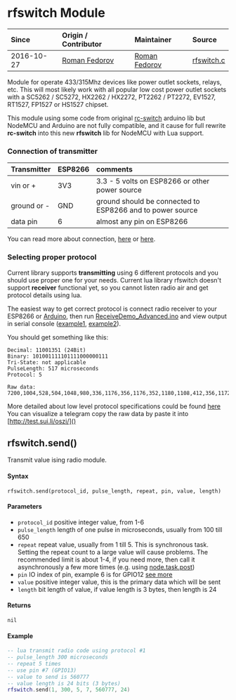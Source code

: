 # rfswitch Module
| Since  | Origin / Contributor  | Maintainer  | Source  |
| :----- | :-------------------- | :---------- | :------ |
| 2016-10-27 | [Roman Fedorov](https://github.com/ffedoroff) | [Roman Fedorov](https://github.com/ffedoroff) | [rfswitch.c](../../../app/modules/rfswitch.c)|


Module for operate 433/315Mhz devices like power outlet sockets, relays, etc.
This will most likely work with all popular low cost power outlet sockets
with a SC5262 / SC5272, HX2262 / HX2272, PT2262 / PT2272, EV1527,
RT1527, FP1527 or HS1527 chipset.

This module using some code from original [rc-switch](https://github.com/sui77/rc-switch/) arduino lib
but NodeMCU and Arduino are not fully compatible, and it cause
for full rewrite **rc-switch** into this new **rfswitch** lib for NodeMCU with Lua support.

### Connection of transmitter

| Transmitter  | ESP8266  | comments                        |
| :----------- | :------- | :------------------------------ |
| vin or + | 3V3 | 3.3 - 5 volts on ESP8266 or other power source |
| ground or - | GND | ground should be connected to ESP8266 and to power source |
| data pin | 6 | almost any pin on ESP8266 |

You can read more about connection, [here](https://alexbloggt.com/wp-content/uploads/2015/10/nodemcu_433_transmitter.png) or [here](https://alexbloggt.com/funksteckdosensteuerung-mit-esp8266/).

### Selecting proper protocol
Current library supports **transmitting** using 6 different protocols
and you should use proper one for your needs.
Current lua library rfswitch doesn't support **receiver** functional yet, so you cannot
listen radio air and get protocol details using lua.

The easiest way to get correct protocol is connect radio receiver to your ESP8266 or [Arduino](https://github.com/sui77/rc-switch/wiki/HowTo_Receive),
then run [ReceiveDemo_Advanced.ino](https://github.com/sui77/rc-switch/blob/master/examples/ReceiveDemo_Advanced/ReceiveDemo_Advanced.ino)
and view output in serial console ([example1](http://www.instructables.com/id/Control-CoTech-Remote-Switch-With-Arduino-433Mhz/?ALLSTEPS),
[example2](http://randomnerdtutorials.com/esp8266-remote-controlled-sockets/)).

You should get something like this:
```
Decimal: 11001351 (24Bit)
Binary: 101001111101111000000111
Tri-State: not applicable
PulseLength: 517 microseconds
Protocol: 5

Raw data: 7200,1004,528,504,1048,980,336,1176,356,1176,352,1180,1108,412,356,1172,364,1168,356,1160,1176,1124,412,336,1180,1116,440,328,1188,340,1228,1060,416,1160,380,1160,1108,464,1068,436,328,1232,1060,412,1116,440,1088,428,3024,
```
More detailed about low level protocol specifications could be found [here](https://github.com/sui77/rc-switch/wiki/KnowHow_LineCoding)
You can visualize a telegram copy the raw data by paste it into [http://test.sui.li/oszi/]()

## rfswitch.send()
Transmit value ising radio module.

#### Syntax
`rfswitch.send(protocol_id, pulse_length, repeat, pin, value, length)`

#### Parameters
- `protocol_id` positive integer value, from 1-6
- `pulse_length` length of one pulse in microseconds, usually from 100 till 650
- `repeat` repeat value, usually from 1 till 5. This is synchronous task.
Setting the repeat count to a large value will cause problems.
The recommended limit is about 1-4, if you need more,
then call it asynchronously a few more times (e.g. using [node.task.post](../modules/node/#nodetaskpost))
- `pin` IO index of pin, example 6 is for GPIO12 [see more](../modules/gpio/)
- `value` positive integer value, this is the primary data which will be sent
- `length` bit length of value, if value length is 3 bytes, then length is 24

#### Returns
`nil`

#### Example
```lua
-- lua transmit radio code using protocol #1
-- pulse_length 300 microseconds
-- repeat 5 times
-- use pin #7 (GPIO13)
-- value to send is 560777
-- value length is 24 bits (3 bytes)
rfswitch.send(1, 300, 5, 7, 560777, 24)
```
